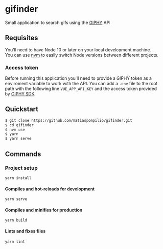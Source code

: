 # gifinder
Small application to search gifs using the [GIPHY](https://giphy.com/) API

## Requisites

You’ll need to have Node 10 or later on your local development machine. You can use [nvm](https://github.com/nvm-sh/nvm) to easily switch Node versions between different projects.

### Access token
Before running this application you'll need to provide a GIPHY token as a enviroment variable to work with the API. You can add a `.env` file to the root path with the following line `VUE_APP_API_KEY` and the access token provided by [GIPHY SDK](https://developers.giphy.com/docs/sdk).

## Quickstart

```sh
$ git clone https://github.com/matiaspompilio/gifinder.git
$ cd gifinder
$ nvm use
$ yarn
$ yarn serve
```

## Commands 

### Project setup
```
yarn install
```

#### Compiles and hot-reloads for development
```
yarn serve
```

#### Compiles and minifies for production
```
yarn build
```

#### Lints and fixes files
```
yarn lint
```

